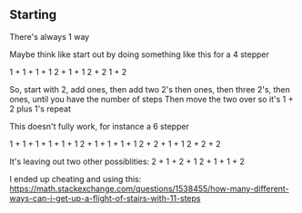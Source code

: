 ## Starting
There's always 1 way

Maybe think like start out by doing something like this for a 4 stepper

1 + 1 + 1 + 1
2 + 1 + 1
2 + 2
1 + 2

So, start with 2, add ones, then add two 2's then ones, then three 2's, then ones, until you have the number of steps
Then move the two over so it's 1 + 2 plus 1's
repeat

This doesn't fully work, for instance a 6 stepper

1 + 1 + 1 + 1 + 1 + 1
2 + 1 + 1 + 1 + 1
2 + 2 + 1 + 1
2 + 2 + 2

It's leaving out two other possiblities:
2 + 1 + 2 + 1
2 + 1 + 1 + 2

I ended up cheating and using this: https://math.stackexchange.com/questions/1538455/how-many-different-ways-can-i-get-up-a-flight-of-stairs-with-11-steps
